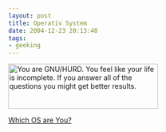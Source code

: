 ```yaml
---
layout: post
title: Operativ System
date: 2004-12-23 20:13:48
tags: 
- geeking
---
```


<img src="http://www.bbspot.com/Images/News_Features/2003/01/os_quiz/gnu_hurd.jpg" width="300" height="90" border="0" alt="You are GNU/HURD.  You feel like your life is incomplete.  If you answer all of the questions you might get better results." />
	
<a href="http://bbspot.com/News/2003/01/os_quiz.php">Which OS are You?</a>